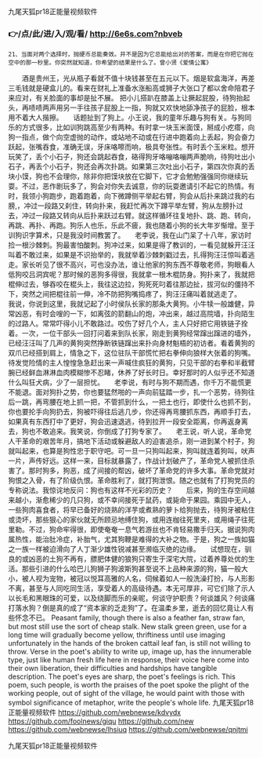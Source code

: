 
九尾天狐pr18正能量视频软件




### 👉/点/此/进/入/观/看/ http://6e6s.com?nbveb




	21、当面对两个选择时，抛硬币总能奏效。并不是因为它总能给出对的答案，而是在你把它抛在空中的那一秒里。你突然就知道，你希望的结果是什么了。曾小贤《爱情公寓》
　　酒是贵州王，光从瓶子看就不值十块钱甚至在五元以下。烟是软盒海洋，再差三毛钱就是硬盒儿的。看来在财礼上准备水涨船高或狮子大张口了都以舍命陪君子来应对，有关脸面的事却是扯不展。
把小儿搭趴在膝盖上让撅起屁股，待狗抬起头，再啧啧两声用另一手往孩子屁股上一指，狗就又欢快地舔净孩子的屁脸，根本用不着大人揩擦。　　话题扯到了狗上。小王说，我的童年乐趣与狗有关。与狗同乐的方式很多，比如训狗跳高至少有两种。有时拿一块玉米面馍，掰成小疙瘩，向狗一指点，做个向空虚抛的动作，或站地不动或在行进中跑着向上丢起，狗会奋力跃起，张嘴吞食，准确无误，牙床咯嚓而响，极具夸张性。有时丢个玉米粒。想开玩笑了，丢个小石子，狗还会跳起吞食，硌得狗牙咯嘣咯嘣两声脆响，待狗吐出小石子，再丢个小石子，狗还会再次扑跳。如果第三次吐出小石子，第四次你真的丢块小馍，狗也不会理你，除非你把馍块放在它脚下，它才会勉勉强强同你继续玩耍。不过，恶作剧玩多了，狗会对你失去诚意，你的玩耍邀请引不起它的热情。有时，我领小狗跑步，跑着跑着，向下微蹲侧平举起右臂，狗会从后扑来跳过我的右膀,，冲过一段路又刹住，转向扑来，我赶忙再次下蹲平举左臂，狗从左膀扑过去，冲过一段路又转向从后扑来跃过右臂。就这样循环往复地扑、跳、跑、转向，再跳、再扑、再跑。狗乐人也乐，乐此不疲，我也随着小狗的长大年岁惭增。至于训狗识字算术，只是我没时间教罢了。　　老李说，我在山门呆了十八年，家访时捡一根沙棘刺。狗最害怕酸刺。狗冲过来，如果是得了教训的，一看见就躲开汪汪叫着不敢过来，如果是不识抬举的，我就举着沙棘刺戳过去，扎得狗汪汪惊叫着逃走。家长听见了很不高兴，可也没办法，谁让他家的狗东西不尊敬老师，狗眼看人低狗咬吕洞宾呢？那时候的恶狗多得很，我就拿一根木棍防身。狗扑来了，我就把棍伸过去，够吞咬在棍头上，我往这边拉，狗死死叼着往那边扯，拔河似的僵持不下，突然之间把棍往前一伸，冷不防把狗嘴捣疼了，狗汪汪痛叫着就逃走了。　　我说，你说到这里，我就记起了小时侯队长家的那条大黄狗。小牛犊一般雄健，异常凶恶，有时会嗖的一下，如离弦的箭翻山的炮，冲出来，越过高院墙，扑向陌生的过路人。常常吓得小儿不敢路过。咬伤了好几个人，主人只好把它用铁链子拴着。一次，一位干部头一回打问着来到队长家，刚走到黄狗经常蹿出蹿进的墙外，已经汪汪叫了几声的黄狗突然挣断铁链蹿出来扑向身材魁梧的初访者。看着黄狗的双爪已经搭到肩上，情急之下，这位驻队干部慌忙把右拳伸向狼样大张着的狗嘴。待发觉险情的主人惶惶急急赶出来一声喊住疯狂的黄狗，只见干部的右拳和半截臂腕已经鲜血淋淋血肉模糊惨不忍睹，休养了好长时日。幸好那时的人似乎还不知道什么叫狂犬病，少了一层担忧。　　老李说，有时与狗不期而遇，你千万不能慌更不能退。面对狗扑之势，你也要猛然啪的一声向前猛踏一步，扎一个恶势，待狗往后一跳，再弯腰在地上抓一把，不管抓到什么，一把土也行，即使什么也抓不到，你也要抡手向狗扔去，狗被吓得往后逃几步，你还得再弯腰抓东西，再顺手打去，如果真有东西打中了更好，狗会迅速退逃，待到拉开一段安全距离，你再返身离去，狗也不敢追来。我笑说，你倒成了打狗专家了。　　老王说，听人说，革命党人干革命的艰苦年月，搞地下活动或躲避敌人的迫害追杀，刚一进到某个村子，狗就叫起来，也算是狗性忠于职守吧。可一旦一只狗叫起来，狗叫就连着狗叫，吠声一片，声传好远。这样一来，目标就暴露了，作战计划破产了，革命党人被抓住杀害了。那时狗多，狗恶，成了间接的帮凶，破坏了革命党的许多大事。革命党就对狗恨之入骨，有了阶级仇恨。革命胜利了，就打狗泄恨。随之也就有了打狗党员的专称说法。我惊诧地反问：狗也有这样不光彩的历史？　　后来，狗的生存空间越来越小，渐愈稀少的几只狗，或不幸间接死于鼠药，或毙命于果园。乘园中无人，一些狗肉喜食者，将早已备好的烧熟的洋芋或煮熟的萝卜给狗抛去，待狗牙被粘住或烫坏，那些狠心的家伙就无所顾忌地缚住狗，或用连枷往死里夹，或用绳子往死里勒。不过，狗命牢得很，即使奄奄一息气若游丝也不肯轻易撒手归天。据说狗肉属热性，能治肚冷症，补胎气，尤其狗鞭是难得的大补之物。于是，狗之一族如猫之一族一样被迫滑向了人丁渐少雄性锐减甚至濒临灭绝的边缘。　　试想现在，驯良的或凶恶的土狗不再有，膘肥体健的狼狗只寄生于深宅大院，过着养尊处优的生活。那些引进的什么哈巴儿狗狮子狗波斯狗甚至说不上品种来源的狗，猫一般大小，被人视为宠物，被冠以悦耳高雅的人名，伺候着如人一般洗澡打扮，与人形影不离，甚至与人同吃同生活，享受着人的高级待遇。本无可厚非，可它们除了示人以长毛和黑眼珠的可爱，以及绕脚而乐的亲昵，何谈守护职责？何谈雄风？何谈痛打落水狗？倒是真的成了“资本家的乏走狗”了。在温柔乡里，逝去的回忆竟让人有些怀念不已。
Peasant family, though there is also a feather fan, straw fan, but most still use the sort of cheap stalk.
New stalk green green, use for a long time will gradually become yellow, thriftiness until use imaging unfortunately in the hands of the broken cattail leaf fan, is still not willing to throw.
Verse in the poet's ability to write up, image up, has the innumerable type, just like human fresh life here in response, their voice here come into their own liberation, their difficulties and hardships have tangible description.
The poet's eyes are sharp, the poet's feelings is rich.
This poem, such people, is worth the praises of the poet spoke the plight of the working people, out of sight of the village, he would paint with those with symbol significance of metaphor, write the people's whole life.
九尾天狐pr18正能量视频软件 https://github.com/webnewse/kdvydx
https://github.com/foolnews/giqu
https://github.com/new
https://github.com/webnewse/lhsiuq
https://github.com/webnewse/qnjtmi





九尾天狐pr18正能量视频软件
